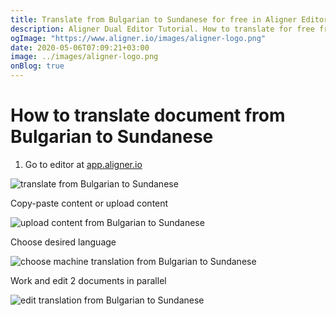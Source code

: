 ```yaml
---
title: Translate from Bulgarian to Sundanese for free in Aligner Editor
description: Aligner Dual Editor Tutorial. How to translate for free from Bulgarian to Sundanese. Aligner is multilingual document management platform. 
ogImage: "https://www.aligner.io/images/aligner-logo.png"
date: 2020-05-06T07:09:21+03:00
image: ../images/aligner-logo.png
onBlog: true
---
```


# How to translate document from Bulgarian to Sundanese

1. Go to editor at [app.aligner.io](https://app.aligner.io "Aligner App web page")

![translate from Bulgarian to Sundanese](../aligner-blank-editor.png "translate from Bulgarian to Sundanese")

Copy-paste content or upload content

![upload content from Bulgarian to Sundanese](../aligner-uploaded-document.png "upload content from Bulgarian to Sundanese")

Choose desired language

![choose machine translation from Bulgarian to Sundanese](../aligner-language-dropdown.png "choose machine translation from Bulgarian to Sundanese")

Work and edit 2 documents in parallel

![edit translation from Bulgarian to Sundanese](../aligner-double-sitded-editor.png "edit translation from Bulgarian to Sundanese")

